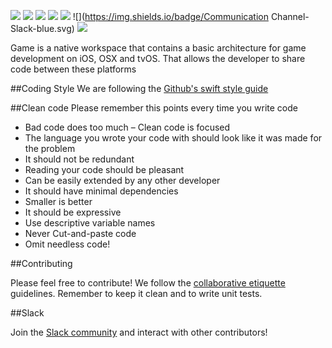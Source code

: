 ![](https://rawgit.com/JuIioCesar/Game/develop/Game/art.scnassets/RepositoryAssets/GameBanner.png)
![](https://travis-ci.org/UNAMMobile/Game.svg?branch=develop)
![](https://img.shields.io/badge/release-unreleased-red.svg)
![](https://img.shields.io/badge/Carthage-uncompatible-red.svg)
![](https://img.shields.io/badge/Cocoapods-uncompatible-red.svg)
![](https://img.shields.io/badge/Communication Channel-Slack-blue.svg)
![](https://img.shields.io/badge/Twitter-juiiocesar-blue.svg)

Game is a native workspace that contains a basic architecture for game development on iOS, OSX and tvOS. That allows the developer to share code between these platforms

##Coding Style
We are following the [Github's swift style guide](https://github.com/github/swift-style-guide) 

##Clean code
Please remember this points every time you write code

* Bad code does too much – Clean code is focused
* The language you wrote your code with should look like it was made for the problem
* It should not be redundant
* Reading your code should be pleasant
* Can be easily extended by any other developer
* It should have minimal dependencies
* Smaller is better
* It should be expressive
* Use descriptive variable names
* Never Cut-and-paste code
* Omit needless code!

##Contributing

Please feel free to contribute! We follow the [collaborative etiquette](http://git.io/col) guidelines. 
Remember to keep it clean and to write unit tests.

##Slack

Join the [Slack community](https://swift-game.herokuapp.com) and interact with other contributors! 
